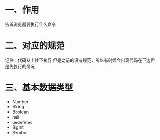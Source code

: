 # 一、作用
告诉浏览器要执行什么命令

# 二、对应的规范
记住：代码从上往下执行
但是之前的没有规范，所以有时候会出现代码在下边但是先执行的情况

# 三、基本数据类型
* Number
* String
* Boolean
* null
* undefined
* BigInt
* Symbol

